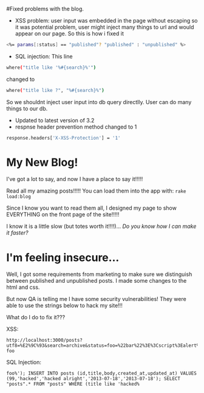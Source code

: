 #Fixed problems with the blog.

- XSS problem: user input was embedded in the page without escaping so it was potential problem, user might inject many things to url and would appear on our page. So this is how i fixed it

```sh
<%= params[:status] == "published"? "published" : "unpublished" %> 
```
- SQL injection:
This line  
```sh
where("title like '%#{search}%'")
```
changed to 
```sh
where("title like ?", "%#{search}%")
```
So we shouldnt inject user input into db query directlly. User can do many things to our db.

- Updated to latest version of 3.2
- respnse header prevention method changed to 1 
```sh
response.headers['X-XSS-Protection'] = '1'
```

# My New Blog!

I've got a lot to say, and now I have a place to say it!!!!!

Read all my amazing posts!!!!! You can load them into the app with: `rake load:blog`

Since I know you want to read them all, I designed my page to show EVERYTHING on the front page of the site!!!!!

I know it is a little slow (but totes worth it!!!!)... _Do you know how I can make it faster?_

# I'm feeling insecure...

Well, I got some requirements from marketing to make sure we distinguish between published and unpublished posts. I made some changes to the html and css.

But now QA is telling me I have some security vulnerabilities! They were able to use the strings below to hack my site!!!

What do I do to fix it???


XSS:
```
http://localhost:3000/posts?utf8=%E2%9C%93&search=archive&status=foo=%22bar%22%3E%3Cscript%3Ealert%28%22p0wned!!!%22%29%3C/script%3E%3Cp%20data-foo
```

SQL Injection:

```
foo%'); INSERT INTO posts (id,title,body,created_at,updated_at) VALUES (99,'hacked','hacked alright','2013-07-18','2013-07-18'); SELECT "posts".* FROM "posts" WHERE (title like 'hacked%
```
